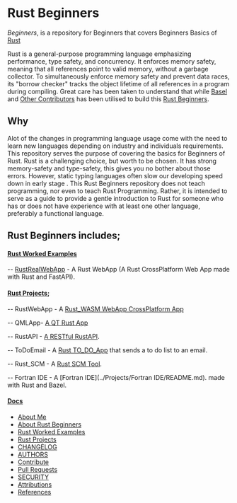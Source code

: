 # Rust Beginners

_Beginners_, is a repository for Beginners that covers Beginners Basics of [Rust](#)

Rust is a general-purpose programming language emphasizing performance, type safety, and concurrency. It enforces memory safety, meaning that all references point to valid memory, without a garbage collector. To simultaneously enforce memory safety and prevent data races, its "borrow checker" tracks the object lifetime of all references in a program during compiling.
Great care has been taken to understand that while [Basel](#) and [Other Contributors](##) has been utilised to build this [Rust Beginners](#).

## Why

Alot of the changes in programming language usage come with the need to learn new languages depending on industry and individuals requirements. This repository serves the purpose of covering the basics for Beginners of Rust.
Rust is a challenging choice, but worth to be chosen. It has strong memory-safety and type-safety, this gives you no bother about those errors. However, static typing languages often slow our developing speed down in early stage . This Rust Beginners repository does not teach programming, nor even to teach Rust Programming.  Rather, it is intended to serve as a guide to provide a gentle introduction to Rust for someone who has or does not have experience with at least one other language, preferably a functional language.


## Rust Beginners includes;

#### [Rust Worked Examples](https://github.com/josephkb87/Beginners/tree/main/RustWorkedExamples/README.md)

-- [RustRealWebApp](#)  - A Rust WebApp (A Rust CrossPlatform Web App made with Rust and FastAPI).

#### [Rust Projects](https://github.com/josephkb87/Beginners/tree/main/Projects/README.md);

-- RustWebApp - A [Rust_WASM WebApp CrossPlatform App](../Projects/RustWebApp/README.md) 

-- QMLApp- [A QT Rust App](../Projects/QMLAppl/README.md) 

--  RustAPI - [A RESTful RustAPI](../Projects/RustAPI/README.md).

-- ToDoEmail - A [Rust TO_DO_App](../Projects/ToDoEmail/README.md) that sends a to do list to an email.

-- Rust_SCM - A [Rust SCM Tool](../Projects/Rust_SCM/README.md).

-- Fortran IDE - A [Fortran IDE](../Projects/Fortran IDE/README.md). made with Rust and Bazel.

#### [Docs](..docs/)

* [About Me](https://github.com/josephkb87)
* [About Rust Beginners](../docs/README.md)
* [Rust Worked Examples](https://github.com/josephkb87/Beginners/tree/main/RustWorkedExamples/README.md)
* [Rust Projects](https://github.com/josephkb87/RustBeginners/tree/main/Projects/README.md)
* [CHANGELOG](../docs/CHANGELOG.md) 
* [AUTHORS](../docs/AUTHORS.md)
* [Contribute](../docs/CONTRIBUTING.md)
* [Pull Requests](../docs/blob/PRs.md)
* [SECURITY](../docs/SECURITY.md)
* [Attributions](..docs/Attributions.md)
* [References](../docs/References.md)
